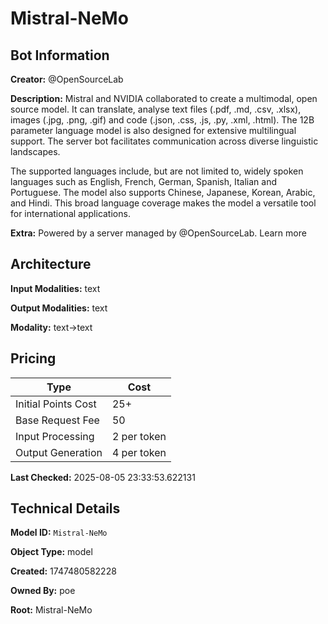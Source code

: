 # Mistral-NeMo

## Bot Information

**Creator:** @OpenSourceLab

**Description:** Mistral and NVIDIA collaborated to create a multimodal, open source model. It can translate, analyse text files (.pdf, .md, .csv, .xlsx), images (.jpg, .png, .gif) and code (.json, .css, .js, .py, .xml, .html). The 12B parameter language model is also designed for extensive multilingual support. The server bot facilitates communication across diverse linguistic landscapes.

The supported languages include, but are not limited to, widely spoken languages such as English, French, German, Spanish, Italian and Portuguese. The model also supports Chinese, Japanese, Korean, Arabic, and Hindi. This broad language coverage makes the model a versatile tool for international applications.

**Extra:** Powered by a server managed by @OpenSourceLab. Learn more


## Architecture

**Input Modalities:** text

**Output Modalities:** text

**Modality:** text->text


## Pricing

| Type | Cost |
|------|------|
| Initial Points Cost | 25+ |
| Base Request Fee | 50 |
| Input Processing | 2 per token |
| Output Generation | 4 per token |

**Last Checked:** 2025-08-05 23:33:53.622131


## Technical Details

**Model ID:** `Mistral-NeMo`

**Object Type:** model

**Created:** 1747480582228

**Owned By:** poe

**Root:** Mistral-NeMo
